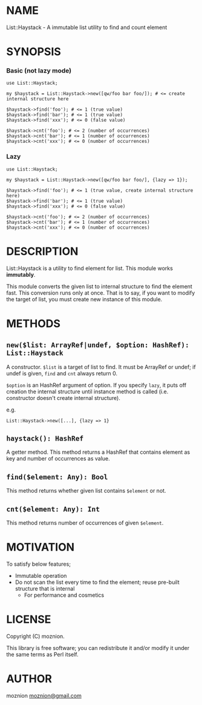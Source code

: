 # NAME

List::Haystack - A immutable list utility to find and count element

# SYNOPSIS

### Basic (not lazy mode)

    use List::Haystack;

    my $haystack = List::Haystack->new([qw/foo bar foo/]); # <= create internal structure here

    $haystack->find('foo'); # <= 1 (true value)
    $haystack->find('bar'); # <= 1 (true value)
    $haystack->find('xxx'); # <= 0 (false value)

    $haystack->cnt('foo'); # <= 2 (number of occurrences)
    $haystack->cnt('bar'); # <= 1 (number of occurrences)
    $haystack->cnt('xxx'); # <= 0 (number of occurrences)

### Lazy

    use List::Haystack;

    my $haystack = List::Haystack->new([qw/foo bar foo/], {lazy => 1});

    $haystack->find('foo'); # <= 1 (true value, create internal structure here)
    $haystack->find('bar'); # <= 1 (true value)
    $haystack->find('xxx'); # <= 0 (false value)

    $haystack->cnt('foo'); # <= 2 (number of occurrences)
    $haystack->cnt('bar'); # <= 1 (number of occurrences)
    $haystack->cnt('xxx'); # <= 0 (number of occurrences)

# DESCRIPTION

List::Haystack is a utility to find element for list. This module works **immutably**.

This module converts the given list to internal structure to find the element fast. This conversion runs only at once.
That is to say, if you want to modify the target of list, you must create new instance of this module.

# METHODS

## `new($list: ArrayRef|undef, $option: HashRef): List::Haystack`

A constructor.  `$list` is a target of list to find. It must be ArrayRef or undef; if undef is given, `find` and `cnt` always return 0.

`$option` is an HashRef argument of option. If you specify `lazy`, it puts off creation the internal structure until instance method is called (i.e. constructor doesn't create internal structure).

e.g.

    List::Haystack->new([...], {lazy => 1}

## `haystack(): HashRef`

A getter method. This method returns a HashRef that contains element as key and number of occurrences as value.

## `find($element: Any): Bool`

This method returns whether given list contains `$element` or not.

## `cnt($element: Any): Int`

This method returns number of occurrences of given `$element`.

# MOTIVATION

To satisfy below features;

- Immutable operation
- Do not scan the list every time to find the element; reuse pre-built structure that is internal
    - For performance and cosmetics

# LICENSE

Copyright (C) moznion.

This library is free software; you can redistribute it and/or modify
it under the same terms as Perl itself.

# AUTHOR

moznion <moznion@gmail.com>
